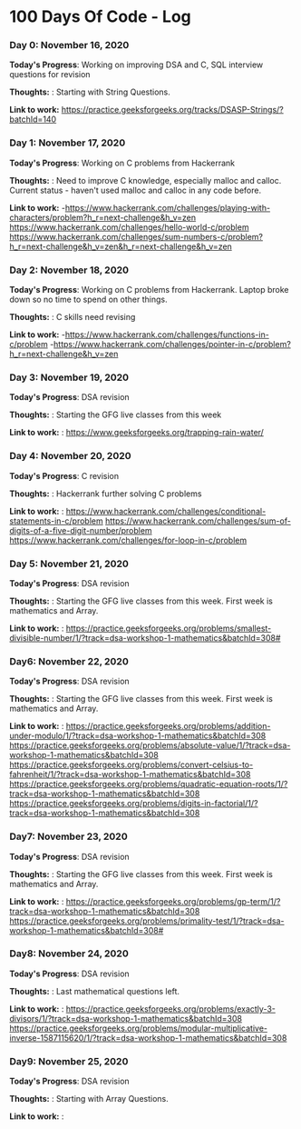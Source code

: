 # 100 Days Of Code - Log


### Day 0: November 16, 2020

**Today's Progress**: Working on improving DSA and C, SQL interview questions for revision

**Thoughts:** : Starting with String Questions.

**Link to work:** https://practice.geeksforgeeks.org/tracks/DSASP-Strings/?batchId=140


### Day 1: November 17, 2020

**Today's Progress**: Working on C problems from Hackerrank

**Thoughts:** : Need to improve C knowledge, especially malloc and calloc. Current status - haven't used malloc and calloc in any code before.

**Link to work:** -https://www.hackerrank.com/challenges/playing-with-characters/problem?h_r=next-challenge&h_v=zen   https://www.hackerrank.com/challenges/hello-world-c/problem   https://www.hackerrank.com/challenges/sum-numbers-c/problem?h_r=next-challenge&h_v=zen&h_r=next-challenge&h_v=zen

### Day 2: November 18, 2020

**Today's Progress**: Working on C problems from Hackerrank. Laptop broke down so no time to spend on other things.

**Thoughts:** : C skills need revising

**Link to work:** -https://www.hackerrank.com/challenges/functions-in-c/problem
                  -https://www.hackerrank.com/challenges/pointer-in-c/problem?h_r=next-challenge&h_v=zen
                  
### Day 3: November 19, 2020

**Today's Progress**: DSA revision

**Thoughts:** : Starting the GFG live classes from this week 

**Link to work:** : https://www.geeksforgeeks.org/trapping-rain-water/

### Day 4: November 20, 2020

**Today's Progress**: C revision

**Thoughts:** : Hackerrank further solving C problems 

**Link to work:** : https://www.hackerrank.com/challenges/conditional-statements-in-c/problem
                    https://www.hackerrank.com/challenges/sum-of-digits-of-a-five-digit-number/problem
                    https://www.hackerrank.com/challenges/for-loop-in-c/problem

### Day 5: November 21, 2020

**Today's Progress**: DSA revision

**Thoughts:** : Starting the GFG live classes from this week. First week is mathematics and Array. 

**Link to work:** : https://practice.geeksforgeeks.org/problems/smallest-divisible-number/1/?track=dsa-workshop-1-mathematics&batchId=308#
                    
### Day6: November 22, 2020

**Today's Progress**: DSA revision

**Thoughts:** : Starting the GFG live classes from this week. First week is mathematics and Array. 

**Link to work:** : https://practice.geeksforgeeks.org/problems/addition-under-modulo/1/?track=dsa-workshop-1-mathematics&batchId=308
                    https://practice.geeksforgeeks.org/problems/absolute-value/1/?track=dsa-workshop-1-mathematics&batchId=308
                    https://practice.geeksforgeeks.org/problems/convert-celsius-to-fahrenheit/1/?track=dsa-workshop-1-mathematics&batchId=308
                    https://practice.geeksforgeeks.org/problems/quadratic-equation-roots/1/?track=dsa-workshop-1-mathematics&batchId=308
                    https://practice.geeksforgeeks.org/problems/digits-in-factorial/1/?track=dsa-workshop-1-mathematics&batchId=308
                    
### Day7: November 23, 2020

**Today's Progress**: DSA revision

**Thoughts:** : Starting the GFG live classes from this week. First week is mathematics and Array. 

**Link to work:** : https://practice.geeksforgeeks.org/problems/gp-term/1/?track=dsa-workshop-1-mathematics&batchId=308
                    https://practice.geeksforgeeks.org/problems/primality-test/1/?track=dsa-workshop-1-mathematics&batchId=308#
                    
### Day8: November 24, 2020

**Today's Progress**: DSA revision

**Thoughts:** : Last mathematical questions left.

**Link to work:** : https://practice.geeksforgeeks.org/problems/exactly-3-divisors/1/?track=dsa-workshop-1-mathematics&batchId=308
                    https://practice.geeksforgeeks.org/problems/modular-multiplicative-inverse-1587115620/1/?track=dsa-workshop-1-mathematics&batchId=308

### Day9: November 25, 2020

**Today's Progress**: DSA revision

**Thoughts:** : Starting with Array Questions.

**Link to work:** : 
                    
                    
